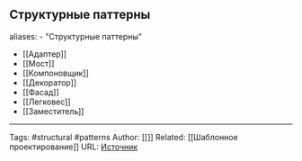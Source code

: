 ## Структурные паттерны

aliases: 
	- "Структурные паттерны"

- [[Адаптер]]
- [[Мост]]
- [[Компоновщик]]
- [[Декоратор]]
- [[Фасад]]
- [[Легковес]]
- [[Заместитель]]


---
Tags: #structural #patterns
Author: [[]]
Related: [[Шаблонное проектирование]]
URL: [Источник](https://refactoring.guru/ru/design-patterns/structural-patterns)